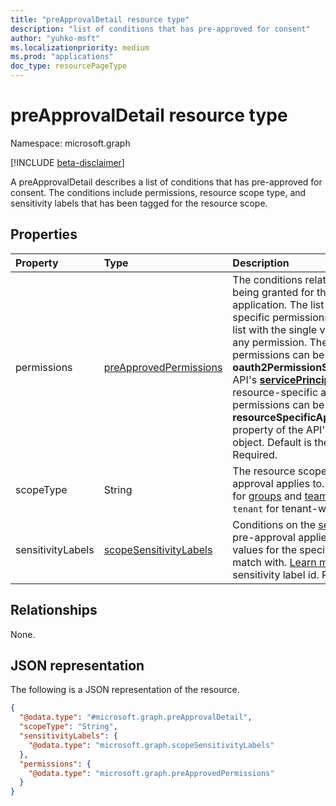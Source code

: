 ```yaml
---
title: "preApprovalDetail resource type"
description: "list of conditions that has pre-approved for consent"
author: "yuhko-msft"
ms.localizationpriority: medium
ms.prod: "applications"
doc_type: resourcePageType
---
```

 
# preApprovalDetail resource type

Namespace: microsoft.graph

[!INCLUDE [beta-disclaimer](../../includes/beta-disclaimer.md)]

A preApprovalDetail describes a list of conditions that has pre-approved for consent. The conditions include permissions, resource scope type, and sensitivity labels that has been tagged for the resource scope.

## Properties
|Property|Type|Description|
|:---|:---|:---|
|permissions|[preApprovedPermissions](../resources/preapprovedpermissions.md)|The conditions relating to permissions being granted for the pre-approved application. The list of **id** values for the specific permissions to match with, or a list with the single value `all` to match with any permission. The **id** of delegated permissions can be found in the **oauth2PermissionScopes** property of the API's [**servicePrincipal**](serviceprincipal.md) object. The **id** of resource-specific application permissions can be found in the **resourceSpecificApplicationPermissions** property of the API's [**servicePrincipal**](serviceprincipal.md) object. Default is the single value `all`. Required.|
|scopeType|String| The resource scope type the pre-approval applies to. Possible values: `group` for [groups](../resources/group.md) and [teams](../resources/team.md), `chat` for [chats](../resources/chat.md),  or `tenant` for tenant-wide access. Required.|
|sensitivityLabels|[scopeSensitivityLabels](../resources/scopesensitivitylabels.md)|Conditions on the [sensitivity labels](/microsoftteams/sensitivity-labels) the pre-approval applies to. The list of **id** values for the specific sensitivity labels to match with. [Learn more](/learn/graph/api/security-informationprotection-list-sensitivitylabels) on how to get the sensitivity label id. Required.



## Relationships
None.

## JSON representation
The following is a JSON representation of the resource.
<!-- {
  "blockType": "resource",
  "@odata.type": "microsoft.graph.preApprovalDetail"
}
-->
``` json
{
  "@odata.type": "#microsoft.graph.preApprovalDetail",
  "scopeType": "String",
  "sensitivityLabels": {
    "@odata.type": "microsoft.graph.scopeSensitivityLabels"
  },
  "permissions": {
    "@odata.type": "microsoft.graph.preApprovedPermissions"
  }
}
```

